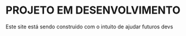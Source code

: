 <h1> PROJETO EM DESENVOLVIMENTO </h1>
<label> Este site está sendo construido com o intuito de ajudar futuros devs </label> 